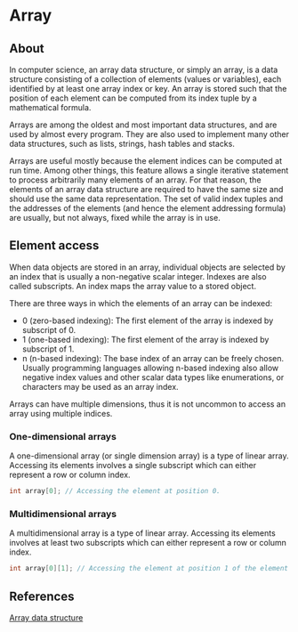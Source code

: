 # Array

## About
In computer science, an array data structure, or simply an array, is a data structure consisting of a collection of elements (values or variables), each identified by at least one array index or key. An array is stored such that the position of each element can be computed from its index tuple by a mathematical formula.


Arrays are among the oldest and most important data structures, and are used by almost every program. They are also used to implement many other data structures, such as lists, strings, hash tables and stacks.


Arrays are useful mostly because the element indices can be computed at run time. Among other things, this feature allows a single iterative statement to process arbitrarily many elements of an array. For that reason, the elements of an array data structure are required to have the same size and should use the same data representation. The set of valid index tuples and the addresses of the elements (and hence the element addressing formula) are usually, but not always, fixed while the array is in use.


## Element access
When data objects are stored in an array, individual objects are selected by an index that is usually a non-negative scalar integer. Indexes are also called subscripts. An index maps the array value to a stored object.

There are three ways in which the elements of an array can be indexed:

- 0 (zero-based indexing): The first element of the array is indexed by subscript of 0.
- 1 (one-based indexing): The first element of the array is indexed by subscript of 1.
- n (n-based indexing): The base index of an array can be freely chosen. Usually programming languages allowing n-based indexing also allow negative index values and other scalar data types like enumerations, or characters may be used as an array index.

Arrays can have multiple dimensions, thus it is not uncommon to access an array using multiple indices.


### One-dimensional arrays
A one-dimensional array (or single dimension array) is a type of linear array. Accessing its elements involves a single subscript which can either represent a row or column index.
```c
int array[0]; // Accessing the element at position 0.
```


### Multidimensional arrays
A multidimensional array is a type of linear array. Accessing its elements involves at least two subscripts which can either represent a row or column index.
```c
int array[0][1]; // Accessing the element at position 1 of the element at position 0.
```


## References
[Array data structure](https://en.wikipedia.org/w/index.php?title=Array_data_structure&oldid=889809412)